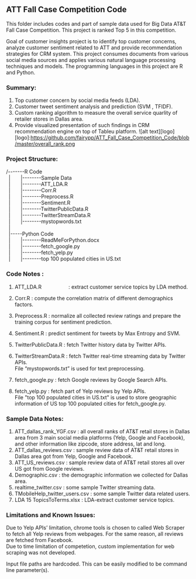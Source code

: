 ## ATT Fall Case Competition Code
This folder includes codes and part of sample data used for Big Data AT&T Fall Case Competition. This project is ranked Top 5 in this competition. 

Goal of customer insights project is to identify top customer concerns, analyze customer sentiment related to ATT and provide recommendation strategies for CRM system. This project consumes documents from various social media sources and applies various natural language processing techniques and models. The programming languages in this project are R and Python.

### Summary:
1. Top customer concern by social media feeds (LDA).
2. Customer tweet sentiment analysis and prediction (SVM , TFIDF).
3. Custom ranking algorithm to measure the overall service quarlity of retailer stores in Dallas area.
4. Provide visualized presentation of such findings in CRM recommendation engine on top of Tableu platform.
![alt text][logo]
[logo]:https://github.com/fairypp/ATT_Fall_Case_Competition_Code/blob/master/overall_rank.png

### Project Structure:  

/-------R Code   
&ensp;|&ensp;&ensp;&ensp;&ensp;|--------Sample Data  
&ensp;|&ensp;&ensp;&ensp;&ensp;|--------ATT_LDA.R  
&ensp;|&ensp;&ensp;&ensp;&ensp;|--------Corr.R  
&ensp;|&ensp;&ensp;&ensp;&ensp;|--------Preprocess.R  
&ensp;|&ensp;&ensp;&ensp;&ensp;|--------Sentiment.R  
&ensp;|&ensp;&ensp;&ensp;&ensp;|--------TwitterPublicData.R  
&ensp;|&ensp;&ensp;&ensp;&ensp;|--------TwitterStreamData.R  
&ensp;|&ensp;&ensp;&ensp;&ensp;|--------mystopwords.txt  
&ensp;|  
&ensp;|-----Python Code  
&ensp;|&ensp;&ensp;&ensp;&ensp;|--------ReadMeForPython.docx  
&ensp;|&ensp;&ensp;&ensp;&ensp;|--------fetch_google.py  
&ensp;|&ensp;&ensp;&ensp;&ensp;|--------fetch_yelp.py  
&ensp;|&ensp;&ensp;&ensp;&ensp;|--------top 100 populated cities in US.txt  

### Code Notes : 
1) ATT_LDA.R &ensp;&ensp;&ensp;&ensp;&ensp;&ensp;&ensp;&ensp;&ensp;&ensp;: extract customer service topics by LDA method.  
2) Corr.R              : compute the correlation matrix of different demographics factors.  
3) Preprocess.R	       : normalize all collected review ratings and prepare the training corpus for sentiment prediction.  
4) Sentiment.R         : predict sentiment for tweets by Max Entropy and SVM.  
5) TwitterPublicData.R : fetch Twitter history data by Twitter APIs.  
6) TwitterStreamData.R : fetch Twitter real-time streaming data by Twitter APIs.  
File “mystopwords.txt” is used for text preprocessing.  

7) fetch_google.py     : fetch Google reviews by Google Search APIs.  
8) fetch_yelp.py       : fetch part of Yelp reviews by Yelp APIs.  
File "top 100 populated cities in US.txt" is used to store geographic information of US top 100 populated cities for fetch_google.py.  

### Sample Data Notes:
1)	ATT_dallas_rank_YGF.csv : all overall ranks of AT&T retail stores in Dallas area from 3 main social media platforms (Yelp, Google and Facebook), and other information like zipcode, store address, lat and long.    
2)	ATT_dallas_reviews.csv : sample review data of AT&T retail stores in Dallas area got from Yelp, Google and Facebook.  
3)	ATT_US_reviews.csv : sample review data of AT&T retail stores all over US got from Google reviews.  
4)	Demographic.csv : the demographic information we collected for Dallas area.  
5)	realtime_twitter.csv : some sample Twitter streaming data.  
6)	TMobileHelp_twitter_users.csv : some sample Twitter data related users.  
7)	LDA 15 TopicsToTerms.xlsx : LDA-extract customer service topics.  


### Limitations and Known Issues:
Due to Yelp APIs’ limitation, chrome tools is chosen to called Web Scraper to fetch all Yelp reviews from webpages. For the same reason, all reviews are fetched from Facebook.   
Due to time limitation of competetion, custom implementation for web scraping was not developed.   

Input file paths are hardcoded. This can be easily modified to be command line parameter(s). 

